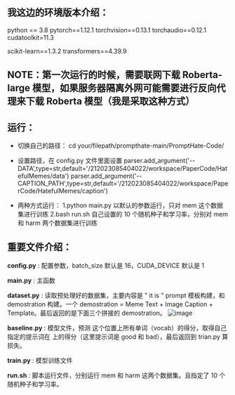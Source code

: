 ## 我这边的环境版本介绍：

python == 3.8
pytorch==1.12.1 
torchvision==0.13.1 
torchaudio==0.12.1 
cudatoolkit=11.3

scikit-learn==1.3.2
transformers==4.39.9

## NOTE：第一次运行的时候，需要联网下载 Roberta-large 模型，如果服务器隔离外网可能需要进行反向代理来下载 Roberta 模型（我是采取这种方式）



## 运行：

- 切换自己的路径： cd your/filepath/prompthate-main/PromptHate-Code/

- 设置路径，在 config.py 文件里面设置
    parser.add_argument('--DATA',type=str,default='/212023085404022/workspace/PaperCode/HatefulMemes/data')
    parser.add_argument('--CAPTION_PATH',type=str,default='/212023085404022/workspace/PaperCode/HatefulMemes/caption')
    
- 两种方式运行：
  1.python main.py
    以默认的参数运行，只对 mem 这个数据集进行训练
  2.bash run.sh
    自己设置的 10 个随机种子和学习率，分别对 mem 和 harm 两个数据集进行训练
  
  

## 重要文件介绍：

**config.py** : 配置参数，batch_size 默认是 16，CUDA_DEVICE 默认是 1

**main.py** : 主函数

**dataset.py** : 读取预处理好的数据集，主要内容是 " it is <mask> " prompt 模板构建，和 demostration 构建。一个 demostration = Meme Text + Image Caption + Template。最后返回的是下面三个拼接的 demostration。
![image](https://github.com/CXMuGui/PaperCode/assets/86507078/773440e0-604e-469f-829e-448e852a5df6)

**baseline.py** : 模型文件，预测 <mask> 这个位置上所有单词（vocab）的得分，取得自己指定的提示词在 <mask> 上的得分（这里提示词是 good 和 bad），最后返回到 trian.py 算损失。

**train.py** : 模型训练文件

**run.sh** : 脚本运行文件，分别运行 mem 和 harm 这两个数据集。且指定了 10 个随机种子和学习率。
